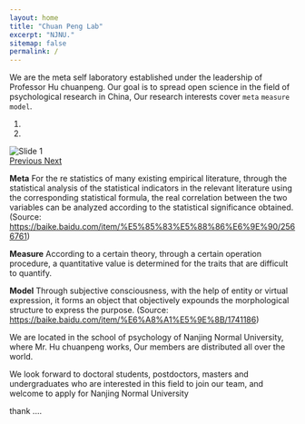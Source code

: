 ```yaml
---
layout: home
title: "Chuan Peng Lab"
excerpt: "NJNU."
sitemap: false
permalink: /
---
```


We are the meta self laboratory established under the leadership of Professor Hu chuanpeng. Our goal is to spread open science in the field of psychological research in China, Our research interests cover `meta` `measure` `model`.

<div markdown="0" id="carousel" class="carousel slide" data-ride="carousel" data-interval="4000" data-pause="hover" >
    <!-- Menu -->
    <ol class="carousel-indicators">
        <li data-target="#carousel" data-slide-to="0" class="active"></li>
        <li data-target="#carousel" data-slide-to="1"></li>
    </ol>
    <!-- Items -->
    <div class="carousel-inner" markdown="0">
        <div class="item active">
            <img src="{{ site.url }}{{ site.baseurl }}/assets/imgs/slider/lab.jpg" alt="Slide 1" />
        </div>
    </div>
  <a class="left carousel-control" href="#carousel" role="button" data-slide="prev">
    <span class="glyphicon glyphicon-chevron-left" aria-hidden="true"></span>
    <span class="sr-only">Previous</span>
  </a>
  <a class="right carousel-control" href="#carousel" role="button" data-slide="next">
    <span class="glyphicon glyphicon-chevron-right" aria-hidden="true"></span>
    <span class="sr-only">Next</span>
  </a>
</div>

**Meta** For the re statistics of many existing empirical literature, through the statistical analysis of the statistical indicators in the relevant literature using the corresponding statistical formula, the real correlation between the two variables can be analyzed according to the statistical significance obtained. (Source: https://baike.baidu.com/item/%E5%85%83%E5%88%86%E6%9E%90/2566761)

**Measure** According to a certain theory, through a certain operation procedure, a quantitative value is determined for the traits that are difficult to quantify.

**Model** Through subjective consciousness, with the help of entity or virtual expression, it forms an object that objectively expounds the morphological structure to express the purpose. (Source: https://baike.baidu.com/item/%E6%A8%A1%E5%9E%8B/1741186)

We are located in the school of psychology of Nanjing Normal University, where Mr. Hu chuanpeng works, Our members are distributed all over the world.

We look forward to doctoral students, postdoctors, masters and undergraduates who are interested in this field to join our team, and welcome to apply for Nanjing Normal University

thank ....